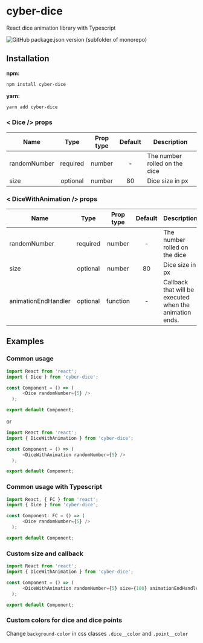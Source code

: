 # cyber-dice

React dice animation library with Typescript

![GitHub package.json version (subfolder of monorepo)](https://img.shields.io/github/package-json/v/Evgenia-cyber/dice?filename=package.json&style=plastic)


## Installation

**npm:**

```sh
npm install cyber-dice
```

**yarn:**

```sh
yarn add cyber-dice
```

### < Dice /> props

Name | Type | Prop type | Default | Description 
---  |  :-:  |  :-:  |  :-:  | ---  
randomNumber | required | number | - | The number rolled on the diсe
size | optional | number | 80 | Dice size in px


### < DiceWithAnimation /> props

Name | Type | Prop type | Default | Description 
---  |  :-:  |  :-:  |  :-:  | ---  
randomNumber | required | number | - | The number rolled on the diсe
size | optional | number | 80 | Dice size in px
animationEndHandler | optional | function | - | Сallback that will be executed when the animation ends.

## Examples

### Common usage

```js
import React from 'react';
import { Dice } from 'cyber-dice';

const Component = () => (
      <Dice randomNumber={5} />
  );

export default Component;
```
or

```js
import React from 'react';
import { DiceWithAnimation } from 'cyber-dice';

const Component = () => (
      <DiceWithAnimation randomNumber={5} />
  );

export default Component;
```

### Common usage with Typescript

```js
import React, { FC } from 'react';
import { Dice } from 'cyber-dice';

const Component: FC = () => (
      <Dice randomNumber={5} />
  );

export default Component;
```

### Custom size and callback

```js
import React from 'react';
import { DiceWithAnimation } from 'cyber-dice';

const Component = () => (
      <DiceWithAnimation randomNumber={5} size={100} animationEndHandler={() => console.log("Animation ended")}/>
  );

export default Component;
```

### Custom colors for dice and dice points

Change `background-color` in css classes `.dice__color` and `.point__color`
